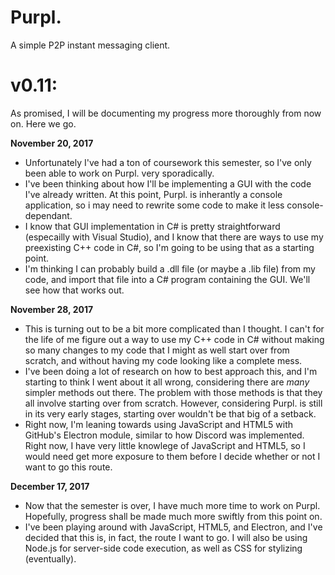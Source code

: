 # Purpl.
A simple P2P instant messaging client.

# v0.11:
As promised, I will be documenting my progress more thoroughly from now on. Here we go.

**November 20, 2017**
 - Unfortunately I've had a ton of coursework this semester, so I've only been able to work on Purpl. very sporadically.
 - I've been thinking about how I'll be implementing a GUI with the code I've already written. At this point, Purpl. is inherantly a console application, so i may need to rewrite some code to make it less console-dependant. 
 - I know that GUI implementation in C# is pretty straightforward (especailly with Visual Studio), and I know that there are ways to use my preexisting C++ code in C#, so I'm going to be using that as a starting point.
 - I'm thinking I can probably build a .dll file (or maybe a .lib file) from my code, and import that file into a C# program containing the GUI. We'll see how that works out.
 
**November 28, 2017**
 - This is turning out to be a bit more complicated than I thought. I can't for the life of me figure out a way to use my C++ code in C# without making so many changes to my code that I might as well start over from scratch, and without having my code looking like a complete mess.
 - I've been doing a lot of research on how to best approach this, and I'm starting to think I went about it all wrong, considering there are *many* simpler methods out there. The problem with those methods is that they all involve starting over from scratch. However, considering Purpl. is still in its very early stages, starting over wouldn't be that big of a setback.
 - Right now, I'm leaning towards using JavaScript and HTML5 with GitHub's Electron module, similar to how Discord was implemented. Right now, I have very little knowlege of JavaScript and HTML5, so I would need get more exposure to them before I decide whether or not I want to go this route.
 
**December 17, 2017**
 - Now that the semester is over, I have much more time to work on Purpl. Hopefully, progress shall be made much more swiftly from this point on.
 - I've been playing around with JavaScript, HTML5, and Electron, and I've decided that this is, in fact, the route I want to go. I will also be using Node.js for server-side code execution, as well as CSS for stylizing (eventually).
